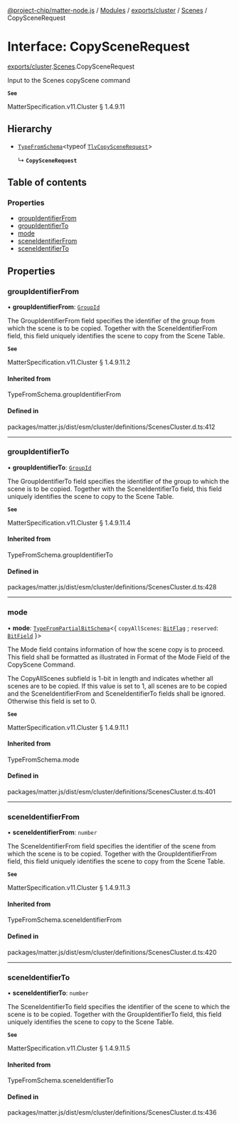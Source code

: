 [@project-chip/matter-node.js](../README.md) / [Modules](../modules.md) / [exports/cluster](../modules/exports_cluster.md) / [Scenes](../modules/exports_cluster.Scenes.md) / CopySceneRequest

# Interface: CopySceneRequest

[exports/cluster](../modules/exports_cluster.md).[Scenes](../modules/exports_cluster.Scenes.md).CopySceneRequest

Input to the Scenes copyScene command

**`See`**

MatterSpecification.v11.Cluster § 1.4.9.11

## Hierarchy

- [`TypeFromSchema`](../modules/exports_tlv.md#typefromschema)\<typeof [`TlvCopySceneRequest`](../modules/exports_cluster.Scenes.md#tlvcopyscenerequest)\>

  ↳ **`CopySceneRequest`**

## Table of contents

### Properties

- [groupIdentifierFrom](exports_cluster.Scenes.CopySceneRequest.md#groupidentifierfrom)
- [groupIdentifierTo](exports_cluster.Scenes.CopySceneRequest.md#groupidentifierto)
- [mode](exports_cluster.Scenes.CopySceneRequest.md#mode)
- [sceneIdentifierFrom](exports_cluster.Scenes.CopySceneRequest.md#sceneidentifierfrom)
- [sceneIdentifierTo](exports_cluster.Scenes.CopySceneRequest.md#sceneidentifierto)

## Properties

### groupIdentifierFrom

• **groupIdentifierFrom**: [`GroupId`](../modules/exports_datatype.md#groupid)

The GroupIdentifierFrom field specifies the identifier of the group from which the scene is to be copied.
Together with the SceneIdentifierFrom field, this field uniquely identifies the scene to copy from the Scene
Table.

**`See`**

MatterSpecification.v11.Cluster § 1.4.9.11.2

#### Inherited from

TypeFromSchema.groupIdentifierFrom

#### Defined in

packages/matter.js/dist/esm/cluster/definitions/ScenesCluster.d.ts:412

___

### groupIdentifierTo

• **groupIdentifierTo**: [`GroupId`](../modules/exports_datatype.md#groupid)

The GroupIdentifierTo field specifies the identifier of the group to which the scene is to be copied.
Together with the SceneIdentifierTo field, this field uniquely identifies the scene to copy to the Scene
Table.

**`See`**

MatterSpecification.v11.Cluster § 1.4.9.11.4

#### Inherited from

TypeFromSchema.groupIdentifierTo

#### Defined in

packages/matter.js/dist/esm/cluster/definitions/ScenesCluster.d.ts:428

___

### mode

• **mode**: [`TypeFromPartialBitSchema`](../modules/exports_schema.md#typefrompartialbitschema)\<\{ `copyAllScenes`: [`BitFlag`](../modules/exports_schema.md#bitflag) ; `reserved`: [`BitField`](../modules/exports_schema.md#bitfield)  }\>

The Mode field contains information of how the scene copy is to proceed. This field shall be formatted as
illustrated in Format of the Mode Field of the CopyScene Command.

The CopyAllScenes subfield is 1-bit in length and indicates whether all scenes are to be copied. If this
value is set to 1, all scenes are to be copied and the SceneIdentifierFrom and SceneIdentifierTo fields
shall be ignored. Otherwise this field is set to 0.

**`See`**

MatterSpecification.v11.Cluster § 1.4.9.11.1

#### Inherited from

TypeFromSchema.mode

#### Defined in

packages/matter.js/dist/esm/cluster/definitions/ScenesCluster.d.ts:401

___

### sceneIdentifierFrom

• **sceneIdentifierFrom**: `number`

The SceneIdentifierFrom field specifies the identifier of the scene from which the scene is to be copied.
Together with the GroupIdentifierFrom field, this field uniquely identifies the scene to copy from the Scene
Table.

**`See`**

MatterSpecification.v11.Cluster § 1.4.9.11.3

#### Inherited from

TypeFromSchema.sceneIdentifierFrom

#### Defined in

packages/matter.js/dist/esm/cluster/definitions/ScenesCluster.d.ts:420

___

### sceneIdentifierTo

• **sceneIdentifierTo**: `number`

The SceneIdentifierTo field specifies the identifier of the scene to which the scene is to be copied.
Together with the GroupIdentifierTo field, this field uniquely identifies the scene to copy to the Scene
Table.

**`See`**

MatterSpecification.v11.Cluster § 1.4.9.11.5

#### Inherited from

TypeFromSchema.sceneIdentifierTo

#### Defined in

packages/matter.js/dist/esm/cluster/definitions/ScenesCluster.d.ts:436
